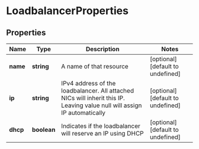 # LoadbalancerProperties

## Properties
| Name | Type | Description | Notes |
| ------------ | ------------- | ------------- | ------------- |
| **name** | **string** | A name of that resource | [optional] [default to undefined] |
| **ip** | **string** | IPv4 address of the loadbalancer. All attached NICs will inherit this IP. Leaving value null will assign IP automatically | [optional] [default to undefined] |
| **dhcp** | **boolean** | Indicates if the loadbalancer will reserve an IP using DHCP | [optional] [default to undefined] |


